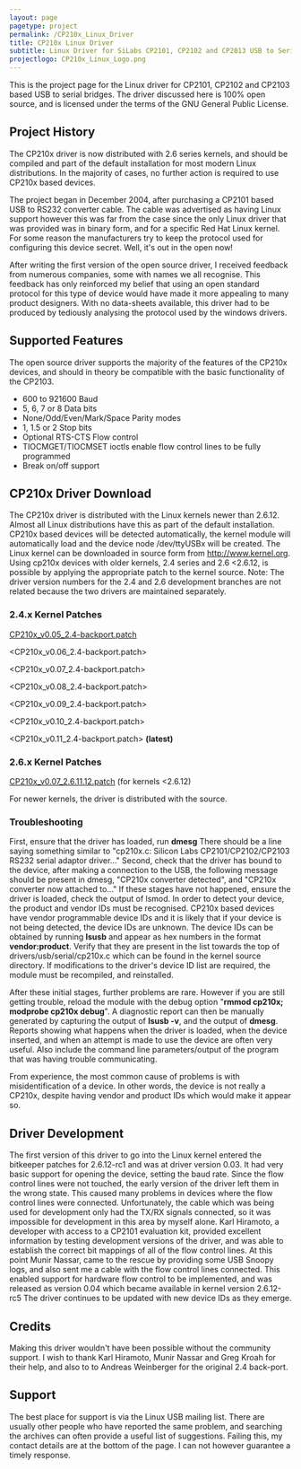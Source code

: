 ```yaml
---
layout: page
pagetype: project
permalink: /CP210x_Linux_Driver
title: CP210x Linux Driver
subtitle: Linux Driver for SiLabs CP2101, CP2102 and CP2013 USB to Serial Bridges
projectlogo: CP210x_Linux_Logo.png
---
```

This is the project page for the Linux driver for CP2101, CP2102 and CP2103 based USB to serial bridges. The driver discussed here is 100% open source, and is licensed under the terms of the GNU General Public License.

## Project History
The CP210x driver is now distributed with 2.6 series kernels, and should be compiled and part of the default installation for most modern Linux distributions. In the majority of cases, no further action is required to use CP210x based devices.

The project began in December 2004, after purchasing a CP2101 based USB to RS232 converter cable. The cable was advertised as having Linux support however this was far from the case since the only Linux driver that was provided was in binary form, and for a specific Red Hat Linux kernel. For some reason the manufacturers try to keep the protocol used for configuring this device secret. Well, it's out in the open now!

After writing the first version of the open source driver, I received feedback from numerous companies, some with names we all recognise. This feedback has only reinforced my belief that using an open standard protocol for this type of device would have made it more appealing to many product designers.
With no data-sheets available, this driver had to be produced by tediously analysing the protocol used by the windows drivers.

## Supported Features
The open source driver supports the majority of the features of the CP210x devices, and should in theory be compatible with the basic functionality of the CP2103.

* 600 to 921600 Baud
* 5, 6, 7 or 8 Data bits
* None/Odd/Even/Mark/Space Parity modes
* 1, 1.5 or 2 Stop bits
* Optional RTS-CTS Flow control
* TIOCMGET/TIOCMSET ioctls enable flow control lines to be fully programmed
* Break on/off support

## CP210x Driver Download
The CP210x driver is distributed with the Linux kernels newer than 2.6.12. Almost all Linux distributions have this as part of the default installation. CP210x based devices will be detected automatically, the kernel module will automatically load and the device node /dev/ttyUSBx will be created. The Linux kernel can be downloaded in source form from <http://www.kernel.org>.
Using cp210x devices with older kernels, 2.4 series and 2.6 <2.6.12, is possible by applying the appropriate patch to the kernel source.
Note: The driver version numbers for the 2.4 and 2.6 development branches are not related because the two drivers are maintained separately.

### 2.4.x Kernel Patches

[CP210x_v0.05_2.4-backport.patch](https://raw.githubusercontent.com/craigshelley/CP210x/master/patches/2.4/CP210x_v0.05_2.4-backport.patch)
 
 <CP210x_v0.06_2.4-backport.patch>
 
 <CP210x_v0.07_2.4-backport.patch>
 
 <CP210x_v0.08_2.4-backport.patch>
 
 <CP210x_v0.09_2.4-backport.patch>
 
 <CP210x_v0.10_2.4-backport.patch>
 
 <CP210x_v0.11_2.4-backport.patch> **(latest)**

### 2.6.x Kernel Patches 
 [CP210x_v0.07_2.6.11.12.patch](https://raw.githubusercontent.com/craigshelley/CP210x/master/patches/2.6/CP210x_v0.07_2.6.11.12.patch) (for kernels <2.6.12)
 
For newer kernels, the driver is distributed with the source.

### Troubleshooting
First, ensure that the driver has loaded, run **dmesg**
There should be a line saying something similar to "cp210x.c: Silicon Labs CP2101/CP2102/CP2103 RS232 serial adaptor driver..."
Second, check that the driver has bound to the device, after making a connection to the USB, the following message should be present in dmesg, "CP210x converter detected", and "CP210x converter now attached to..."
If these stages have not happened, ensure the driver is loaded, check the output of lsmod. In order to detect your device, the product and vendor IDs must be recognised. CP210x based devices have vendor programmable device IDs and it is likely that if your device is not being detected, the device IDs are unknown. The device IDs can be obtained by running **lsusb** and appear as hex numbers in the format **vendor:product**. Verify that they are present in the list towards the top of drivers/usb/serial/cp210x.c which can be found in the kernel source directory. If modifications to the driver's device ID list are required, the module must be recompiled, and reinstalled.

After these initial stages, further problems are rare. However if you are still getting trouble, reload the module with the debug option "**rmmod cp210x; modprobe cp210x debug**". A diagnostic report can then be manually generated by capturing the output of **lsusb -v**, and the output of **dmesg**. Reports showing what happens when the driver is loaded, when the device inserted, and when an attempt is made to use the device are often very useful. Also include the command line parameters/output of the program that was having trouble communicating.

From experience, the most common cause of problems is with misidentification of a device. In other words, the device is not really a CP210x, despite having vendor and product IDs which would make it appear so. 

## Driver Development
The first version of this driver to go into the Linux kernel entered the bitkeeper patches for 2.6.12-rc1 and was at driver version 0.03. It had very basic support for opening the device, setting the baud rate. Since the flow control lines were not touched, the early version of the driver left them in the wrong state. This caused many problems in devices where the flow control lines were connected. Unfortunately, the cable which was being used for development only had the TX/RX signals connected, so it was impossible for development in this area by myself alone.
Karl Hiramoto, a developer with access to a CP2101 evaluation kit, provided excellent information by testing development versions of the driver, and was able to establish the correct bit mappings of all of the flow control lines.
At this point Munir Nassar, came to the rescue by providing some USB Snoopy logs, and also sent me a cable with the flow control lines connected. This enabled support for hardware flow control to be implemented, and was released as version 0.04 which became available in kernel version 2.6.12-rc5
The driver continues to be updated with new device IDs as they emerge.

## Credits
Making this driver wouldn't have been possible without the community support. I wish to thank Karl Hiramoto, Munir Nassar and Greg Kroah for their help, and also to to Andreas Weinberger for the original 2.4 back-port.

## Support
The best place for support is via the Linux USB mailing list. There are usually other people who have reported the same problem, and searching the archives can often provide a useful list of suggestions. Failing this, my contact details are at the bottom of the page. I can not however guarantee a timely response.
